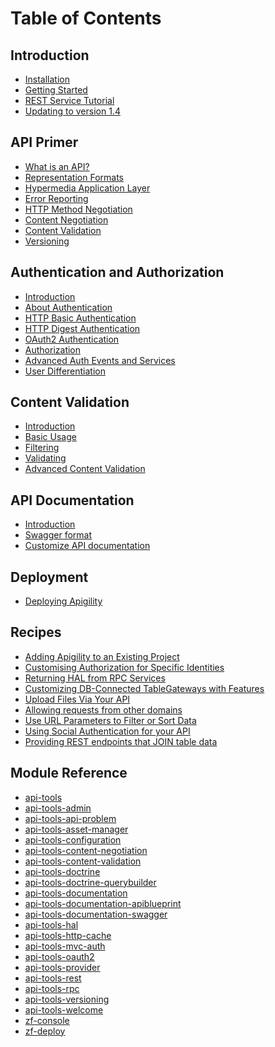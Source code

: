 Table of Contents
=================

Introduction
------------

- [Installation](/intro/installation.md)
- [Getting Started](/intro/getting-started.md)
- [REST Service Tutorial](/intro/first-rest-service.md)
- [Updating to version 1.4](/intro/updating-to-1-4.md)

API Primer
----------

- [What is an API?](/api-primer/what-is-an-api.md)
- [Representation Formats](/api-primer/representation-formats.md)
- [Hypermedia Application Layer](/api-primer/halprimer.md)
- [Error Reporting](/api-primer/error-reporting.md)
- [HTTP Method Negotiation](/api-primer/http-negotiation.md)
- [Content Negotiation](/api-primer/content-negotiation.md)
- [Content Validation](/api-primer/content-validation.md)
- [Versioning](/api-primer/versioning.md)

Authentication and Authorization
--------------------------------

- [Introduction](/auth/intro.md)
- [About Authentication](/auth/authentication-about.md)
- [HTTP Basic Authentication](/auth/authentication-http-basic.md)
- [HTTP Digest Authentication](/auth/authentication-http-digest.md)
- [OAuth2 Authentication](/auth/authentication-oauth2.md)
- [Authorization](/auth/authorization.md)
- [Advanced Auth Events and Services](/auth/advanced.md)
- [User Differentiation](/auth/user-differentiation.md)

Content Validation
------------------

- [Introduction](/content-validation/intro.md)
- [Basic Usage](/content-validation/basic-usage.md)
- [Filtering](/content-validation/filtering.md)
- [Validating](/content-validation/validating.md)
- [Advanced Content Validation](/content-validation/advanced.md)

API Documentation
-----------------

- [Introduction](/api-doc/intro.md)
- [Swagger format](/api-doc/swagger.md)
- [Customize API documentation](/api-doc/customize.md)

Deployment
----------

- [Deploying Apigility](/deployment/intro.md)

Recipes
-------

- [Adding Apigility to an Existing Project](/recipes/apigility-in-an-existing-zf2-application.md)
- [Customising Authorization for Specific Identities](/recipes/how-do-i-customize-authorization-for-a-particular-identity.md)
- [Returning HAL from RPC Services](/recipes/hal-from-rpc.md)
- [Customizing DB-Connected TableGateways with Features](/recipes/customizing-table-gateway-with-features.md)
- [Upload Files Via Your API](/recipes/upload-files-to-api.md)
- [Allowing requests from other domains](/recipes/allowing-request-from-other-domains.md)
- [Use URL Parameters to Filter or Sort Data](/recipes/use-url-parameters-to-filter-or-sort-data.md)
- [Using Social Authentication for your API](/recipes/integrate-social-logins.md)
- [Providing REST endpoints that JOIN table data](/recipes/join-tables.md)

Module Reference
----------------

- [api-tools](/modules/api-tools.md)
- [api-tools-admin](/modules/api-tools-admin.md)
- [api-tools-api-problem](/modules/api-tools-api-problem.md)
- [api-tools-asset-manager](/modules/api-tools-asset-manager.md)
- [api-tools-configuration](/modules/api-tools-configuration.md)
- [api-tools-content-negotiation](/modules/api-tools-content-negotiation.md)
- [api-tools-content-validation](/modules/api-tools-content-validation.md)
- [api-tools-doctrine](/modules/api-tools-doctrine.md)
- [api-tools-doctrine-querybuilder](/modules/api-tools-doctrine-querybuilder.md)
- [api-tools-documentation](/modules/api-tools-documentation.md)
- [api-tools-documentation-apiblueprint](/modules/api-tools-documentation-apiblueprint.md)
- [api-tools-documentation-swagger](/modules/api-tools-documentation-swagger.md)
- [api-tools-hal](/modules/api-tools-hal.md)
- [api-tools-http-cache](/modules/api-tools-http-cache.md)
- [api-tools-mvc-auth](/modules/api-tools-mvc-auth.md)
- [api-tools-oauth2](/modules/api-tools-oauth2.md)
- [api-tools-provider](/modules/api-tools-provider.md)
- [api-tools-rest](/modules/api-tools-rest.md)
- [api-tools-rpc](/modules/api-tools-rpc.md)
- [api-tools-versioning](/modules/api-tools-versioning.md)
- [api-tools-welcome](/modules/api-tools-welcome.md)
- [zf-console](/modules/zf-console.md)
- [zf-deploy](/modules/zf-deploy.md)
